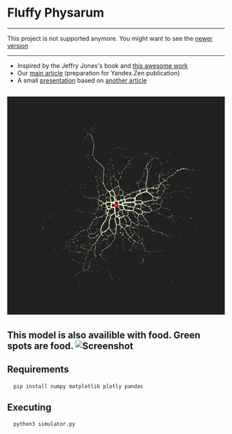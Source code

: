 # Fluffy Physarum
___
This project is not supported anymore. You might want to see the [newer version](https://github.com/physarumAdv/mind-s_crawl)
___
* Inspired by the Jeffry Jones's book and [this awesome work](https://www.sagejenson.com/physarum)
* Our [main article](https://docs.google.com/document/d/1ClbqxgD-cvxd_-Bv_UkfGLSRMU6wBPmJgWGVIAutvJk/edit?usp=sharing) (preparation for Yandex.Zen publication)
* A small [presentation](https://docs.google.com/presentation/d/19BZZc_2k-FIpkyHzS-j621PmGsNUIOUnv2AHINWfEh8/edit?usp=sharing) based on [another article](http://eprints.uwe.ac.uk/15260/1/artl.2010.16.2.pdf)

![Screenshot](readme_images/file-535.png)
---
This model is also availible with food.
Green spots are food.
![Screenshot](readme_images/smallGrowth.gif)
---


## Requirements
```
  pip install numpy matplotlib plotly pandas
```

## Executing
```
  python3 simulator.py
```
